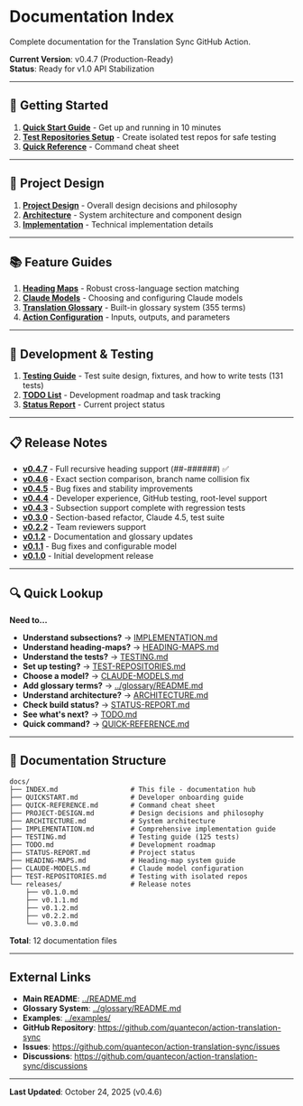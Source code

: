 # Documentation Index

Complete documentation for the Translation Sync GitHub Action.

**Current Version**: v0.4.7 (Production-Ready)  
**Status**: Ready for v1.0 API Stabilization

---

## 🚀 Getting Started

1. **[Quick Start Guide](QUICKSTART.md)** - Get up and running in 10 minutes
2. **[Test Repositories Setup](TEST-REPOSITORIES.md)** - Create isolated test repos for safe testing
3. **[Quick Reference](QUICK-REFERENCE.md)** - Command cheat sheet

---

## 📐 Project Design

1. **[Project Design](PROJECT-DESIGN.md)** - Overall design decisions and philosophy
2. **[Architecture](ARCHITECTURE.md)** - System architecture and component design
3. **[Implementation](IMPLEMENTATION.md)** - Technical implementation details

---

## 📚 Feature Guides

1. **[Heading Maps](HEADING-MAPS.md)** - Robust cross-language section matching
2. **[Claude Models](CLAUDE-MODELS.md)** - Choosing and configuring Claude models
3. **[Translation Glossary](../glossary/README.md)** - Built-in glossary system (355 terms)
4. **[Action Configuration](../README.md#inputs)** - Inputs, outputs, and parameters

---

## 🧪 Development & Testing

1. **[Testing Guide](TESTING.md)** - Test suite design, fixtures, and how to write tests (131 tests)
2. **[TODO List](TODO.md)** - Development roadmap and task tracking
3. **[Status Report](STATUS-REPORT.md)** - Current project status

---

## 📋 Release Notes

- **[v0.4.7](releases/v0.4.7.md)** - Full recursive heading support (##-######) ✅
- **[v0.4.6](releases/v0.4.6.md)** - Exact section comparison, branch name collision fix
- **[v0.4.5](releases/v0.4.5.md)** - Bug fixes and stability improvements
- **[v0.4.4](releases/v0.4.4.md)** - Developer experience, GitHub testing, root-level support
- **[v0.4.3](releases/v0.4.3.md)** - Subsection support complete with regression tests
- **[v0.3.0](releases/v0.3.0.md)** - Section-based refactor, Claude 4.5, test suite
- **[v0.2.2](releases/v0.2.2.md)** - Team reviewers support
- **[v0.1.2](releases/v0.1.2.md)** - Documentation and glossary updates
- **[v0.1.1](releases/v0.1.1.md)** - Bug fixes and configurable model
- **[v0.1.0](releases/v0.1.0.md)** - Initial development release

---

## 🔍 Quick Lookup

**Need to...**

- **Understand subsections?** → [IMPLEMENTATION.md](IMPLEMENTATION.md)
- **Understand heading-maps?** → [HEADING-MAPS.md](HEADING-MAPS.md)
- **Understand the tests?** → [TESTING.md](TESTING.md)
- **Set up testing?** → [TEST-REPOSITORIES.md](TEST-REPOSITORIES.md)
- **Choose a model?** → [CLAUDE-MODELS.md](CLAUDE-MODELS.md)
- **Add glossary terms?** → [../glossary/README.md](../glossary/README.md)
- **Understand architecture?** → [ARCHITECTURE.md](ARCHITECTURE.md)
- **Check build status?** → [STATUS-REPORT.md](STATUS-REPORT.md)
- **See what's next?** → [TODO.md](TODO.md)
- **Quick command?** → [QUICK-REFERENCE.md](QUICK-REFERENCE.md)

---

## 📂 Documentation Structure

```
docs/
├── INDEX.md                  # This file - documentation hub
├── QUICKSTART.md             # Developer onboarding guide
├── QUICK-REFERENCE.md        # Command cheat sheet
├── PROJECT-DESIGN.md         # Design decisions and philosophy
├── ARCHITECTURE.md           # System architecture
├── IMPLEMENTATION.md         # Comprehensive implementation guide
├── TESTING.md                # Testing guide (125 tests)
├── TODO.md                   # Development roadmap
├── STATUS-REPORT.md          # Project status
├── HEADING-MAPS.md           # Heading-map system guide
├── CLAUDE-MODELS.md          # Claude model configuration
├── TEST-REPOSITORIES.md      # Testing with isolated repos
└── releases/                 # Release notes
    ├── v0.1.0.md
    ├── v0.1.1.md
    ├── v0.1.2.md
    ├── v0.2.2.md
    └── v0.3.0.md
```

**Total**: 12 documentation files

---

## External Links

- **Main README**: [../README.md](../README.md)
- **Glossary System**: [../glossary/README.md](../glossary/README.md)
- **Examples**: [../examples/](../examples/)
- **GitHub Repository**: https://github.com/quantecon/action-translation-sync
- **Issues**: https://github.com/quantecon/action-translation-sync/issues
- **Discussions**: https://github.com/quantecon/action-translation-sync/discussions

---

**Last Updated**: October 24, 2025 (v0.4.6)

